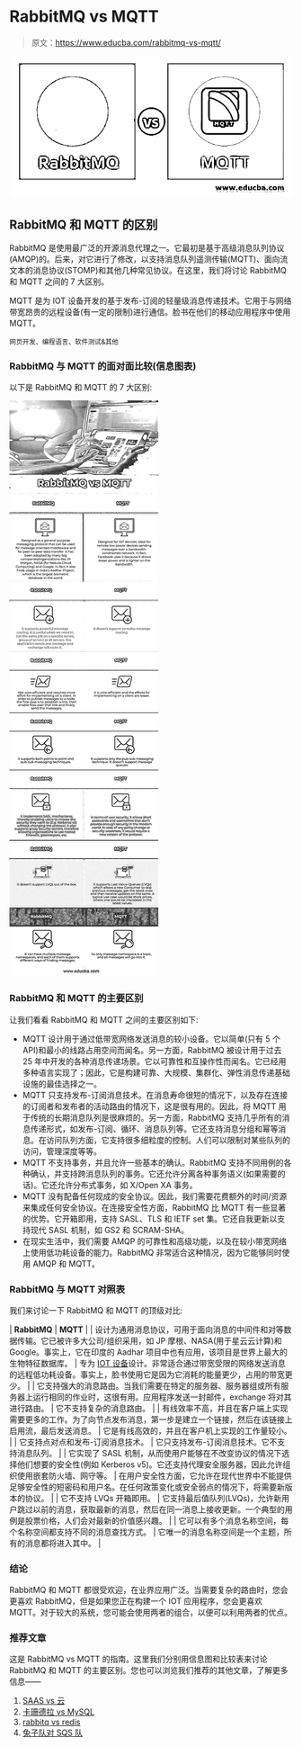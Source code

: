 # RabbitMQ vs MQTT

> 原文：<https://www.educba.com/rabbitmq-vs-mqtt/>

![RabbitMQ-vs-MQTT](img/45a748a7f04be2b701ae48266b3f24f4.png)



## RabbitMQ 和 MQTT 的区别

RabbitMQ 是使用最广泛的开源消息代理之一。它最初是基于高级消息队列协议(AMQP)的。后来，对它进行了修改，以支持消息队列遥测传输(MQTT)、面向流文本的消息协议(STOMP)和其他几种常见协议。在这里，我们将讨论 RabbitMQ 和 MQTT 之间的 7 大区别。

MQTT 是为 IOT 设备开发的基于发布-订阅的轻量级消息传递技术。它用于与网络带宽昂贵的远程设备(有一定的限制)进行通信。脸书在他们的移动应用程序中使用 MQTT。

<small>网页开发、编程语言、软件测试&其他</small>

### RabbitMQ 与 MQTT 的面对面比较(信息图表)

以下是 RabbitMQ 和 MQTT 的 7 大区别:

![RabbitMQ-vs-MQTT-info](img/cbb69e9199e2a31fc29a59bf2a4dc796.png)



### RabbitMQ 和 MQTT 的主要区别

让我们看看 RabbitMQ 和 MQTT 之间的主要区别如下:

*   MQTT 设计用于通过低带宽网络发送消息的较小设备。它以简单(只有 5 个 API)和最小的线路占用空间而闻名。另一方面，RabbitMQ 被设计用于过去 25 年中开发的各种消息传递场景。它以可靠性和互操作性而闻名。它已经用多种语言实现了；因此，它是构建可靠、大规模、集群化、弹性消息传递基础设施的最佳选择之一。
*   MQTT 只支持发布-订阅消息技术。在消息寿命很短的情况下，以及存在连接的订阅者和发布者的活动路由的情况下，这是很有用的。因此，将 MQTT 用于传统的长期消息队列是很麻烦的。另一方面，RabbitMQ 支持几乎所有的消息传递形式，如发布-订阅、循环、消息队列等。它还支持消息分组和幂等消息。在访问队列方面，它支持很多细粒度的控制。人们可以限制对某些队列的访问，管理深度等等。
*   MQTT 不支持事务，并且允许一些基本的确认。RabbitMQ 支持不同用例的各种确认，并支持跨消息队列的事务。它还允许分离各种事务语义(如果需要的话)。它还允许分布式事务，如 X/Open XA 事务。
*   MQTT 没有配备任何现成的安全协议。因此，我们需要花费额外的时间/资源来集成任何安全协议。在连接安全性方面，RabbitMQ 比 MQTT 有一些显著的优势。它开箱即用，支持 SASL、TLS 和 IETF set 集。它还自我更新以支持现代 SASL 机制，如 GS2 和 SCRAM-SHA。
*   在现实生活中，我们需要 AMQP 的可靠性和高级功能，以及在较小带宽网络上使用低功耗设备的能力。RabbitMQ 非常适合这种情况，因为它能够同时使用 AMQP 和 MQTT。

### RabbitMQ 与 MQTT 对照表

我们来讨论一下 RabbitMQ 和 MQTT 的顶级对比:

| **RabbitMQ** | **MQTT** |
| 设计为通用消息协议，可用于面向消息的中间件和对等数据传输。它已被许多大公司/组织采用，如 JP 摩根、NASA(用于星云云计算)和 Google。事实上，它在印度的 Aadhar 项目中也有应用，该项目是世界上最大的生物特征数据库。 | 专为 [IOT 设备](https://www.educba.com/iot-devices/)设计。非常适合通过带宽受限的网络发送消息的远程低功耗设备。事实上，脸书使用它是因为它消耗的能量更少，占用的带宽更少。 |
| 它支持强大的消息路由。当我们需要在特定的服务器、服务器组或所有服务器上运行相同的作业时，这很有用。应用程序发送一封邮件，exchange 将对其进行路由。 | 它不支持复杂的消息路由。 |
| 有线效率不高，并且在客户端上实现需要更多的工作。为了向节点发布消息，第一步是建立一个链接，然后在该链接上启用流，最后发送消息。 | 它是有线高效的，并且在客户机上实现的工作量较小。 |
| 它支持点对点和发布-订阅消息技术。 | 它只支持发布-订阅消息技术。它不支持消息队列。 |
| 它实现了 SASL 机制，从而使用户能够在不改变协议的情况下选择他们想要的安全性(例如 Kerberos v5)。它还支持代理安全服务器，因此允许组织使用嵌套防火墙、网守等。 | 在用户安全性方面，它允许在现代世界中不能提供足够安全性的短密码和用户名。在任何政策变化或安全弱点的情况下，将需要新版本的协议。 |
| 它不支持 LVQs 开箱即用。 | 它支持最后值队列(LVQs)，允许新用户跳过以前的消息，获取最新的消息，然后在同一消息上接收更新。一个典型的用例是股票价格，人们会对最新的价值感兴趣。 |
| 它可以有多个消息名称空间，每个名称空间都支持不同的消息查找方式。 | 它唯一的消息名称空间是一个主题，所有的消息都将进入其中。 |

### 结论

RabbitMQ 和 MQTT 都很受欢迎，在业界应用广泛。当需要复杂的路由时，您会更喜欢 RabbitMQ，但是如果您正在构建一个 IOT 应用程序，您会更喜欢 MQTT。对于较大的系统，您可能会使用两者的组合，以便可以利用两者的优点。

### 推荐文章

这是 RabbitMQ vs MQTT 的指南。这里我们分别用信息图和比较表来讨论 RabbitMQ 和 MQTT 的主要区别。您也可以浏览我们推荐的其他文章，了解更多信息——

1.  [SAAS vs 云](https://www.educba.com/saas-vs-cloud/)
2.  [卡珊德拉 vs MySQL](https://www.educba.com/cassandra-vs-mysql/)
3.  [rabbitq vs redis](https://www.educba.com/rabbitmq-vs-redis/)
4.  [兔子队对 SQS 队](https://www.educba.com/rabbitmq-vs-sqs/)






